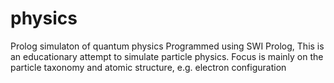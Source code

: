 physics
=======

Prolog simulaton of quantum physics
Programmed using SWI Prolog,
This is an educationary attempt to simulate particle physics. Focus is mainly on the particle taxonomy
and atomic structure, e.g. electron configuration

